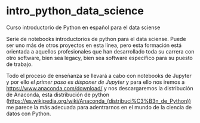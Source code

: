 # intro_python_data_science
Curso introductorio de Python en español para el data sciense

Serie de notebooks introductorios de python para el data sciense. Puede ser uno más de otros proyectos en esta línea, pero esta formación está orientada a aquellos profesionales que han desarrollado toda su carrera con otro software, bien sea legacy, bien sea software específico para su puesto de trabajo. 

Todo el proceso de enseñanza se llevará a cabo con notebooks de Jupyter y por ello *el primer paso es disponer de Jupyter* y para ello nos iremos a https://www.anaconda.com/download/ y nos descargaremos la distribución de Anaconda, esta distribución de python (https://es.wikipedia.org/wiki/Anaconda_(distribuci%C3%B3n_de_Python)) me parece la más adecuada para adentrarnos en el mundo de la ciencia de datos con Python.
